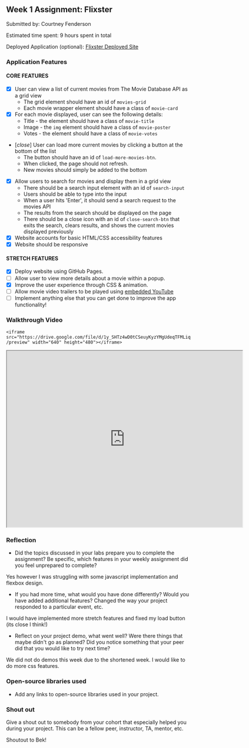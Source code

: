 ## Week 1 Assignment: Flixster

Submitted by: Courtney Fenderson

Estimated time spent: 9 hours spent in total

Deployed Application (optional): [Flixster Deployed Site](https://courtf68.github.io/flixster_starter/)

### Application Features

#### CORE FEATURES

- [x] User can view a list of current movies from The Movie Database API as a grid view
  - The grid element should have an id of `movies-grid`
  - Each movie wrapper element should have a class of `movie-card`
- [x] For each movie displayed, user can see the following details:
  - Title - the element should have a class of `movie-title`
  - Image - the `img` element should have a class of `movie-poster`
  - Votes - the element should have a class of `movie-votes`
- [*close*] User can load more current movies by clicking a button at the bottom of the list
  - The button should have an id of `load-more-movies-btn`.
  - When clicked, the page should not refresh.
  - New movies should simply be added to the bottom
- [x] Allow users to search for movies and display them in a grid view
  - There should be a search input element with an id of `search-input`
  - Users should be able to type into the input
  - When a user hits 'Enter', it should send a search request to the movies API
  - The results from the search should be displayed on the page
  - There should be a close icon with an id of `close-search-btn` that exits the search, clears results, and shows the current movies displayed previously
- [x] Website accounts for basic HTML/CSS accessibility features
- [x] Website should be responsive

#### STRETCH FEATURES

- [x] Deploy website using GitHub Pages.
- [ ] Allow user to view more details about a movie within a popup.
- [x] Improve the user experience through CSS & animation.
- [ ] Allow movie video trailers to be played using [embedded YouTube](https://support.google.com/youtube/answer/171780?hl=en)
- [ ] Implement anything else that you can get done to improve the app functionality!

### Walkthrough Video

`<iframe src="https://drive.google.com/file/d/1y_SHTz4wD0tCSeuyKyzYMgUdeqTFMLiq/preview" width="640" height="480"></iframe>`

<iframe src="https://drive.google.com/file/d/1y_SHTz4wD0tCSeuyKyzYMgUdeqTFMLiq/preview" width="640" height="480"></iframe>

### Reflection

- Did the topics discussed in your labs prepare you to complete the assignment? Be specific, which features in your weekly assignment did you feel unprepared to complete?

Yes however I was struggling with some javascript implementation and flexbox design.

- If you had more time, what would you have done differently? Would you have added additional features? Changed the way your project responded to a particular event, etc.

I would have implemented more stretch features and fixed my load button (its close I think!)

- Reflect on your project demo, what went well? Were there things that maybe didn't go as planned? Did you notice something that your peer did that you would like to try next time?

We did not do demos this week due to the shortened week. I would like to do more css features.

### Open-source libraries used

- Add any links to open-source libraries used in your project.

### Shout out

Give a shout out to somebody from your cohort that especially helped you during your project. This can be a fellow peer, instructor, TA, mentor, etc.

Shoutout to Bek!
